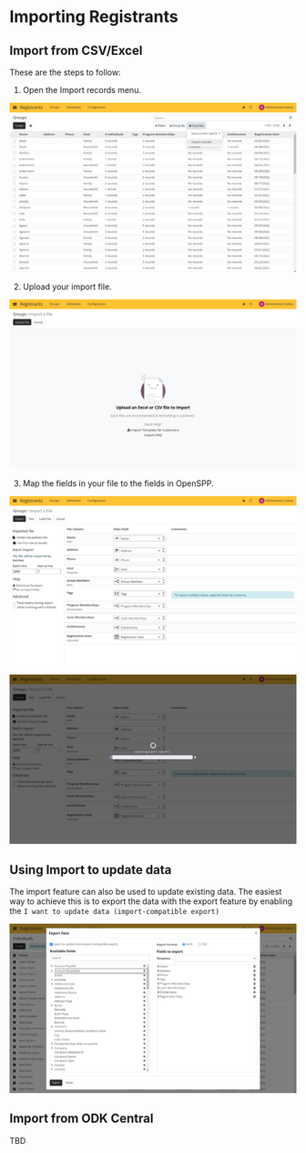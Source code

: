 # Importing Registrants

## Import from CSV/Excel

These are the steps to follow:

1. Open the Import records menu.

![](images/import_2.png)

2. Upload your import file.

![](images/import_3.png)

3. Map the fields in your file to the fields in OpenSPP.

![](images/import_mapping.png)

![](images/import_4.png)

## Using Import to update data

The import feature can also be used to update existing data. The easiest way to achieve this is to export the
data with the export feature by enabling the `I want to update data (import-compatible export)`

![](images/export_to_import.png)

## Import from ODK Central

TBD
